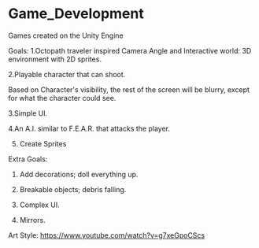 # Game_Development
Games created on the Unity Engine

Goals:
1.Octopath traveler inspired Camera Angle and Interactive world: 3D environment with 2D sprites.

2.Playable character that can shoot.

Based on Character's visibility, the rest of the screen will be blurry, except for what the character could see.

3.Simple UI.

4.An A.I. similar to F.E.A.R. that attacks the player.

5. Create Sprites

Extra Goals:

1. Add decorations; doll everything up.
2. Breakable objects; debris falling. 
3. Complex UI.

4. Mirrors.

Art Style:
https://www.youtube.com/watch?v=g7xeGpoCScs

